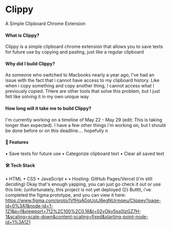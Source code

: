 # Clippy
A Simple Clipboard Chrome Extension

#### What is Clippy?
Clippy is a simple clipboard chrome extension that allows you to save texts for future use by copying and pasting, just like a regular clipboard

#### Why did I build Clippy?
 As someone who switched to Macbooks nearly a year ago, I've had an issue with the fact that i cannot have access to my clipboard history. Like when i copy something and copy another thing, I cannot access what I previously copied. THere are other tools that solve this problem, but I just felt like solving it in my own unique way

#### How long will it take me to build Clippy? 
I'm currently working on a timeline of May 22 - May 29 (edit: This is taking longer than expected). I have a few other things i'm working on, but I should be done before or on this deadline.... hopefully
n
#### 🚀 Features 
• Save texts for future use • Categorize clipboard text • Clear all saved text 

#### 🛠 Tech Stack
 • HTML  • CSS • JavaScript •
 • Hosting: GitHub Pages/Vercel (i'm still deciding) Okay that's enough yapping, you can just go check it out or use this link: 
(unfortunately, this project is not yet deployed 😔)
Butttt, i've completed the figma prototype, and you can view it here: https://www.figma.com/proto/IVfHqAGqUotJ8egNUrmqeu/Clippey?page-id=0%3A1&node-id=1-121&p=f&viewport=712%2C100%2C0.16&t=02vOky5ss0IzGZ7H-1&scaling=scale-down&content-scaling=fixed&starting-point-node-id=1%3A121

